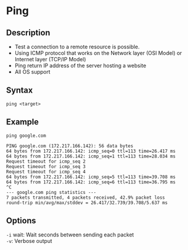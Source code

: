 # Ping

## Description

- Test a connection to a remote resource is possible.
- Using ICMP protocol that works on the Network layer (OSI Model) or Internet layer (TCP/IP Model)
- Ping return IP address of the server hosting a website
- All OS support

## Syntax

`ping <target>`

## Example

`ping google.com`

```
PING google.com (172.217.166.142): 56 data bytes
64 bytes from 172.217.166.142: icmp_seq=0 ttl=113 time=26.417 ms
64 bytes from 172.217.166.142: icmp_seq=1 ttl=113 time=28.034 ms
Request timeout for icmp_seq 2
Request timeout for icmp_seq 3
Request timeout for icmp_seq 4
64 bytes from 172.217.166.142: icmp_seq=5 ttl=113 time=39.708 ms
64 bytes from 172.217.166.142: icmp_seq=6 ttl=113 time=36.795 ms
^C
--- google.com ping statistics ---
7 packets transmitted, 4 packets received, 42.9% packet loss
round-trip min/avg/max/stddev = 26.417/32.739/39.708/5.637 ms
```

## Options

`-i` wait: Wait seconds between sending each packet  
`-v`: Verbose output
